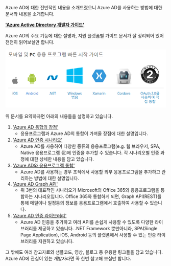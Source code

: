 Azure AD에 대한 전반적인 내용을 소개드렸으니 Azure AD를 사용하는 방법에 대한 문서와 내용을 소개합니다.

**['Azure Active Directory 개발자 가이드'](https://docs.microsoft.com/ko-kr/azure/active-directory/active-directory-developers-guide)** 

Azure AD의 주요 기능에 대한 설명과, 지원 플랫폼별 가이드 문서가 잘 정리되어 있어 천천히 읽어보실만 합니다.

![Supported Platform](https://github.com/hanchoi/AzureAD/blob/master/2.%20Azure%20AD%20%EA%B0%9C%EB%B0%9C%EC%9E%90%20%EA%B0%80%EC%9D%B4%EB%93%9C/AzureAD-Platforms.PNG) 

위 문서를 요약하자면 아래의 내용들을 설명하고 있습니다.  

1. ['Azure AD 통합의 장점'](https://docs.microsoft.com/ko-kr/azure/active-directory/develop/active-directory-how-to-integrate) 
    * 응용프로그램과 Azure AD의 통합이 가져올 장점에 대한 설명입니다.
2. ['Azure AD 인증 시나리오'](https://docs.microsoft.com/ko-kr/azure/active-directory/active-directory-authentication-scenarios)
    * Azure AD를 사용하여 다양한 종류의 응용프로그램(e.g. 웹 브라우저, SPA, Native 응용프로그램 등)에 인증을 추가할 수 있습니다. 각 시나리오별 인증 과정에 대한 상세한 내용을 담고 있습니다.   
3. ['Azure AD와 응용프로그램 통합'](https://docs.microsoft.com/ko-kr/azure/active-directory/active-directory-integrating-applications)
    * Azure AD를 사용하는 경우 조직에서 사용할 외부 응용프로그램을 추가하고 관리하는 방법에 대한 설명입니다. 
4. ['Azure AD Graph API'](https://docs.microsoft.com/ko-kr/azure/active-directory/active-directory-graph-api)
    * 위 3번의 대표적인 시나리오가 Microsoft의 Office 365와 응용프로그램을 통합하는 시나리오입니다. Office 365와 통합하게 되면, Graph API(REST)를 통해 메일이나 일정등의 정보를 응용프로그램에서 호출하여 사용할 수 있습니다. 
5. ['Azure AD 인증 라이브러리'](https://docs.microsoft.com/ko-kr/azure/active-directory/active-directory-authentication-libraries)
    * Azure AD 인증을 추가하고 여러 API를 손쉽게 사용할 수 있도록 다양한 라이브러리를 제공하고 있습니다. .NET Framework 뿐만아니라, SPA(Single Page Application), iOS, Android 등의 플랫폼에서 사용할 수 있는 인증 라이브러리를 지원하고 있습니다.

그 밖에도 여러 참고자료와 샘플코드, 영상, 블로그 등 유용한 링크들을 담고 있습니다. Azure AD에 관심이 있는 개발자라면 꼭 한번 참고해 보실만 합니다.

